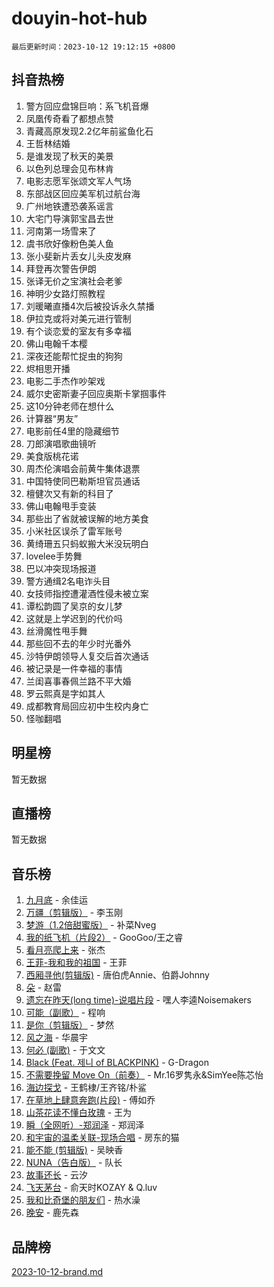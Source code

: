 # douyin-hot-hub

`最后更新时间：2023-10-12 19:12:15 +0800`

## 抖音热榜

1. 警方回应盘锦巨响：系飞机音爆
1. 凤凰传奇看了都想点赞
1. 青藏高原发现2.2亿年前鲨鱼化石
1. 王哲林结婚
1. 是谁发现了秋天的美景
1. 以色列总理会见布林肯
1. 电影志愿军张颂文军人气场
1. 东部战区回应美军机过航台海
1. 广州地铁遭恐袭系谣言
1. 大宅门导演郭宝昌去世
1. 河南第一场雪来了
1. 虞书欣好像粉色美人鱼
1. 张小斐新片丢女儿头皮发麻
1. 拜登再次警告伊朗
1. 张译无价之宝演社会老爹
1. 神明少女路灯照教程
1. 刘暖曦直播4次后被投诉永久禁播
1. 伊拉克或将对美元进行管制
1. 有个谈恋爱的室友有多幸福
1. 佛山电翰千本樱
1. 深夜还能帮忙捉虫的狗狗
1. 烬相思开播
1. 电影二手杰作吵架戏
1. 威尔史密斯妻子回应奥斯卡掌掴事件
1. 这10分钟老师在想什么
1. 计算器“男友”
1. 电影前任4里的隐藏细节
1. 刀郎演唱歌曲镜听
1. 美食版桃花诺
1. 周杰伦演唱会前黄牛集体退票
1. 中国特使同巴勒斯坦官员通话
1. 檀健次又有新的科目了
1. 佛山电翰甩手变装
1. 那些出了省就被误解的地方美食
1. 小米社区误杀了雷军账号
1. 黄绮珊五只蚂蚁搬大米没玩明白
1. lovelee手势舞
1. 巴以冲突现场报道
1. 警方通缉2名电诈头目
1. 女技师指控遭灌酒性侵未被立案
1. 谭松韵圆了吴京的女儿梦
1. 这就是上学迟到的代价吗
1. 丝滑魔性甩手舞
1. 那些回不去的年少时光番外
1. 沙特伊朗领导人复交后首次通话
1. 被记录是一件幸福的事情
1. 兰闺喜事春佩兰路不平大婚
1. 罗云熙真是字如其人
1. 成都教育局回应初中生校内身亡
1. 怪咖翻唱

## 明星榜

暂无数据

## 直播榜

暂无数据

## 音乐榜

1. [九月底](https://sf3-cdn-tos.douyinstatic.com/obj/tos-cn-ve-2774/oMfewG4PDTFhF8iz3OGQ7ABH5i6fCgnMaoCbzZ) - 余佳运
1. [万疆（剪辑版）](https://sf3-cdn-tos.douyinstatic.com/obj/tos-cn-ve-2774/ooG7oVgFlDTelKCjCsTTobQvbdtj1BBQXnfZd8) - 李玉刚
1. [梦游（1.2倍甜蜜版）](https://sf6-cdn-tos.douyinstatic.com/obj/tos-cn-ve-2774/o4gyAUm8hwufoEABmwVIiQtHsFuGzAEEWtNMzo) - 补菜Nveg
1. [我的纸飞机（片段2）](https://sf3-cdn-tos.douyinstatic.com/obj/tos-cn-ve-2774/oM2ZrKcg2CD5AeRB2gkeXOFB1IxAGJdZPazYHf) - GooGoo/王之睿
1. [看月亮爬上来](https://sf6-cdn-tos.douyinstatic.com/obj/tos-cn-ve-2774/356c324112764016b25295e535f2daf0) - 张杰
1. [王菲-我和我的祖国](https://sf6-cdn-tos.douyinstatic.com/obj/tos-cn-ve-2774/3ef0f373017541e18566595c96123cab) - 王菲
1. [西厢寻他(剪辑版)](https://sf6-cdn-tos.douyinstatic.com/obj/tos-cn-ve-2774/oUsAVfAQKlRNxEv5qxvIB8o5qmIWUcXbzJKJhw) - 唐伯虎Annie、伯爵Johnny
1. [朵](https://sf3-cdn-tos.douyinstatic.com/obj/tos-cn-ve-2774/932f5bdfcd7c47b880525e92ab8a4999) - 赵雷
1. [遗忘在昨天(long time)-说唱片段](https://sf3-cdn-tos.douyinstatic.com/obj/tos-cn-ve-2774/oIynqctDJIzUJY3Q2CeIFe5nA2gC7DS2bfZamd) - 嘿人李逵Noisemakers
1. [可能（副歌）](https://sf6-cdn-tos.douyinstatic.com/obj/tos-cn-ve-2774/cde1731888894259b333569393c2fb51) - 程响
1. [是你（剪辑版）](https://sf6-cdn-tos.douyinstatic.com/obj/tos-cn-ve-2774/46019dae783c4c969944217fe1cfafc4) - 梦然
1. [风之海](https://sf6-cdn-tos.douyinstatic.com/obj/tos-cn-ve-2774/oInqZ2gFbCQvB6wZNnZlJpBcfDBQ8t1e1XwYAi) - 华晨宇
1. [何必 (副歌)](https://sf6-cdn-tos.douyinstatic.com/obj/tos-cn-ve-2774/okuRVVnhXysQOM6IEAfyBsgzwvoF7Az6tNiWDB) - 于文文
1. [Black (Feat. 제니 of BLACKPINK)](https://sf3-cdn-tos.douyinstatic.com/obj/tos-cn-ve-2774/2eb92e2debbe4fe0a552bc099aef7f28) - G-Dragon
1. [不需要挽留 Move On（前奏）](https://sf6-cdn-tos.douyinstatic.com/obj/tos-cn-ve-2774/ooCBhgCCkF4nExzQL9WZSUbitfA8IsDkgQIYhe) - Mr.16罗隽永&SimYee陈芯怡
1. [海边探戈](https://sf3-cdn-tos.douyinstatic.com/obj/tos-cn-ve-2774/os9gE0VQCGqt6VQkZDyBBYvfSDY0QFe3vVmubn) - 王鹤棣/王齐铭/朴鲨
1. [在草地上肆意奔跑(片段)](https://sf3-cdn-tos.douyinstatic.com/obj/tos-cn-ve-2774/8831d494742f45dabdfa8adb8b817259) - 傅如乔
1. [山茶花读不懂白玫瑰](https://sf3-cdn-tos.douyinstatic.com/obj/tos-cn-ve-2774/osfn8B7DktrRHEPJgPCfDbw7QDQEkwC16BxZg9) - 王为
1. [瞬（全网听）-郑润泽](https://sf3-cdn-tos.douyinstatic.com/obj/tos-cn-ve-2774/o4Vb9eJZClCZTnRQYy0BRSeHGrDtrkrQgIBvQt) - 郑润泽
1. [和宇宙的温柔关联-现场合唱](https://sf3-cdn-tos.douyinstatic.com/obj/tos-cn-ve-2774/o0hONGDYQBgk0e5bqDeQOonVmncA6tC2nBwZLT) - 房东的猫
1. [能不能 (剪辑版)](https://sf3-cdn-tos.douyinstatic.com/obj/tos-cn-ve-2774/fc4a6c45b4a34277ba4088e1d7fdff98) - 吴映香
1. [NUNA（告白版）](https://sf3-cdn-tos.douyinstatic.com/obj/tos-cn-ve-2774/a65828cbd8ce41a78a430a58b49f4feb) - 队长
1. [故事还长](https://sf3-cdn-tos.douyinstatic.com/obj/tos-cn-ve-2774/30a26758c8594f0ab81ac675c33ee2c5) - 云汐
1. [飞天茅台](https://sf6-cdn-tos.douyinstatic.com/obj/tos-cn-ve-2774/o4GhTV5kIuMWmC2Ai1WzNglssgBfQaqQCSLxUU) - 俞天时KOZAY & Q.luv
1. [我和比奇堡的朋友们](https://sf3-cdn-tos.douyinstatic.com/obj/tos-cn-ve-2774/f0505db981ea4a6d91453a15924a82aa) - 热水澡
1. [晚安](https://sf6-cdn-tos.douyinstatic.com/obj/tos-cn-ve-2774/a724c5e224464218839820f4e4fd632f) - 鹿先森

## 品牌榜

[2023-10-12-brand.md](2023-10-12-brand.md)
